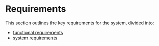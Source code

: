 # Requirements

This section outlines the key requirements for the system, divided into:

- [functional requirements](functional.md)
- [system requirements](system.md)
